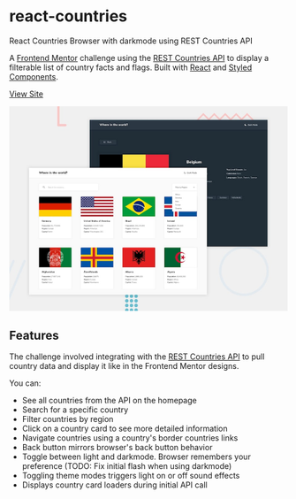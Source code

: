 # react-countries

React Countries Browser with darkmode using REST Countries API

A [Frontend Mentor](https://www.frontendmentor.io) challenge using the [REST Countries API](https://restcountries.eu) to display a filterable list of country facts and flags. Built with [React](https://reactjs.org) and [Styled Components](https://styled-components.com).

[View Site](https://react-countries-ten.vercel.app)

[![Design preview for the REST Countries API with color theme switcher coding challenge](./design/desktop-preview.jpg)](https://react-countries-ten.vercel.app)

## Features

The challenge involved integrating with the [REST Countries API](https://restcountries.eu) to pull country data and display it like in the Frontend Mentor designs.

You can:

- See all countries from the API on the homepage
- Search for a specific country
- Filter countries by region
- Click on a country card to see more detailed information
- Navigate countries using a country's border countries links
- Back button mirrors browser's back button behavior
- Toggle between light and darkmode. Browser remembers your preference (TODO: Fix initial flash when using darkmode)
- Toggling theme modes triggers light on or off sound effects
- Displays country card loaders during initial API call
